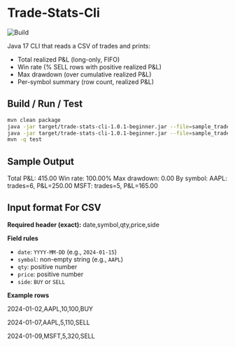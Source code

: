 # Trade-Stats-Cli

![Build](https://github.com/DanielRafla/trade-stats-cli/actions/workflows/ci.yml/badge.svg)

Java 17 CLI that reads a CSV of trades and prints:
- Total realized P&L (long-only, FIFO)
- Win rate (% SELL rows with positive realized P&L)
- Max drawdown (over cumulative realized P&L)
- Per-symbol summary (row count, realized P&L)

## Build / Run / Test
```bash
mvn clean package
java -jar target/trade-stats-cli-1.0.1-beginner.jar --file=sample_trades.csv
java -jar target/trade-stats-cli-1.0.1-beginner.jar --file=sample_trades.csv --symbol=AAPL --since=2024-01-01
mvn -q test
```
## Sample Output

Total P&L: 415.00
Win rate: 100.00%
Max drawdown: 0.00
By symbol:
  AAPL: trades=6, P&L=250.00
  MSFT: trades=5, P&L=165.00
## Input format For CSV

**Required header (exact):**
date,symbol,qty,price,side

**Field rules**
- `date`: `YYYY-MM-DD` (e.g., `2024-01-15`)
- `symbol`: non-empty string (e.g., `AAPL`)
- `qty`: positive number
- `price`: positive number
- `side`: `BUY` or `SELL`

**Example rows**

2024-01-02,AAPL,10,100,BUY

2024-01-07,AAPL,5,110,SELL

2024-01-09,MSFT,5,320,SELL
